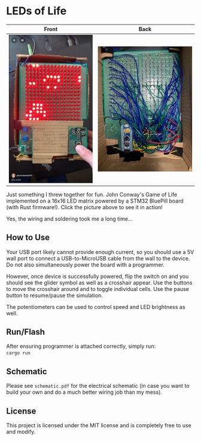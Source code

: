 # LEDs of Life
|Front|Back|
|-----|----|
|[<img src = "pictures/leds_of_life_video.png?raw=true">](https://www.youtube.com/shorts/s3XXKaWJPEc)|<img src = "pictures/leds_of_life_wiring.jpg?raw=true">|

Just something I threw together for fun. John Conway's Game of Life implemented on a 16x16 LED matrix
powered by a STM32 BluePill board (with Rust firmware!). Click the picture above to see it in action!

Yes, the wiring and soldering took me a long time...

## How to Use
Your USB port likely cannot provide enough current, so you should use a 5V wall
port to connect a USB-to-MicroUSB cable from the wall to the device. Do not also simultaneously
power the board with a programmer.

However, once device is successfully powered, flip the switch on and you should see the glider symbol
as well as a crosshair appear. Use the buttons to move the crosshair around and to toggle individual
cells. Use the pause button to resume/pause the simulation.

The potentiometers can be used to control speed and LED brightness as well.

## Run/Flash
After ensuring programmer is attached correctly, simply run:  
`cargo run`

## Schematic
Please see `schematic.pdf` for the electrical schematic (in case you want to build your own and do
a much better wiring job than my mess).

## License
This project is licensed under the MIT license and is completely free to use and modify.